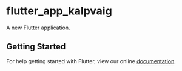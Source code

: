 # flutter_app_kalpvaig

A new Flutter application.

## Getting Started

For help getting started with Flutter, view our online
[documentation](https://flutter.io/).
